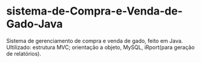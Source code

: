 # sistema-de-Compra-e-Venda-de-Gado-Java

Sistema de gerenciamento de compra e venda de gado, feito em Java. Ultilizado: estrutura MVC; orientação a objeto, MySQL, iRport(para geração de relatórios).
